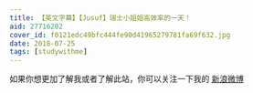 ```yaml
---
title: 【英文字幕】【Jusuf】瑞士小姐姐高效率的一天！
aid: 27716202
cover_id: f0121edc49bfc444fe90d41965279781fa69f632.jpg
date: 2018-07-25
tags: [studywithme]
---
```


如果你想更加了解我或者了解此站，你可以关注一下我的 [新浪微博](https://weibo.com/wudalanggd)
